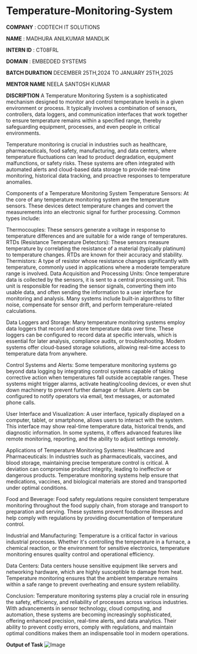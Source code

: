# Temperature-Monitoring-System

**COMPANY** : CODTECH IT SOLUTIONS

**NAME** : MADHURA ANILKUMAR MANDLIK

**INTERN ID** : CT08FRL

**DOMAIN** : EMBEDDED SYSTEMS 

**BATCH DURATION** DECEMBER 25TH,2024 TO JANUARY 25TH,2025

**MENTOR NAME** NEELA SANTOSH KUMAR

**DISCRIPTION** 
A Temperature Monitoring System is a sophisticated mechanism designed to monitor and control temperature levels in a given environment or process. It typically involves a combination of sensors, controllers, data loggers, and communication interfaces that work together to ensure temperature remains within a specified range, thereby safeguarding equipment, processes, and even people in critical environments.

Temperature monitoring is crucial in industries such as healthcare, pharmaceuticals, food safety, manufacturing, and data centers, where temperature fluctuations can lead to product degradation, equipment malfunctions, or safety risks. These systems are often integrated with automated alerts and cloud-based data storage to provide real-time monitoring, historical data tracking, and proactive responses to temperature anomalies.

Components of a Temperature Monitoring System
Temperature Sensors: At the core of any temperature monitoring system are the temperature sensors. These devices detect temperature changes and convert the measurements into an electronic signal for further processing. Common types include:

Thermocouples: These sensors generate a voltage in response to temperature differences and are suitable for a wide range of temperatures.
RTDs (Resistance Temperature Detectors): These sensors measure temperature by correlating the resistance of a material (typically platinum) to temperature changes. RTDs are known for their accuracy and stability.
Thermistors: A type of resistor whose resistance changes significantly with temperature, commonly used in applications where a moderate temperature range is involved.
Data Acquisition and Processing Units: Once temperature data is collected by the sensors, it is sent to a central processing unit. This unit is responsible for reading the sensor signals, converting them into usable data, and often sending the information to a user interface for monitoring and analysis. Many systems include built-in algorithms to filter noise, compensate for sensor drift, and perform temperature-related calculations.

Data Loggers and Storage: Many temperature monitoring systems employ data loggers that record and store temperature data over time. These loggers can be configured to record data at specific intervals, which is essential for later analysis, compliance audits, or troubleshooting. Modern systems offer cloud-based storage solutions, allowing real-time access to temperature data from anywhere.

Control Systems and Alerts: Some temperature monitoring systems go beyond data logging by integrating control systems capable of taking corrective action when temperatures fall outside acceptable ranges. These systems might trigger alarms, activate heating/cooling devices, or even shut down machinery to prevent further damage or failure. Alerts can be configured to notify operators via email, text messages, or automated phone calls.

User Interface and Visualization: A user interface, typically displayed on a computer, tablet, or smartphone, allows users to interact with the system. This interface may show real-time temperature data, historical trends, and diagnostic information. In some systems, it offers advanced features like remote monitoring, reporting, and the ability to adjust settings remotely.

Applications of Temperature Monitoring Systems:
Healthcare and Pharmaceuticals: In industries such as pharmaceuticals, vaccines, and blood storage, maintaining precise temperature control is critical. A deviation can compromise product integrity, leading to ineffective or dangerous products. Temperature monitoring systems help ensure that medications, vaccines, and biological materials are stored and transported under optimal conditions.

Food and Beverage: Food safety regulations require consistent temperature monitoring throughout the food supply chain, from storage and transport to preparation and serving. These systems prevent foodborne illnesses and help comply with regulations by providing documentation of temperature control.

Industrial and Manufacturing: Temperature is a critical factor in various industrial processes. Whether it's controlling the temperature in a furnace, a chemical reaction, or the environment for sensitive electronics, temperature monitoring ensures quality control and operational efficiency.

Data Centers: Data centers house sensitive equipment like servers and networking hardware, which are highly susceptible to damage from heat. Temperature monitoring ensures that the ambient temperature remains within a safe range to prevent overheating and ensure system reliability.

Conclusion:
Temperature monitoring systems play a crucial role in ensuring the safety, efficiency, and reliability of processes across various industries. With advancements in sensor technology, cloud computing, and automation, these systems are becoming increasingly sophisticated, offering enhanced precision, real-time alerts, and data analytics. Their ability to prevent costly errors, comply with regulations, and maintain optimal conditions makes them an indispensable tool in modern operations.

**Output of Task**
![Image](https://github.com/user-attachments/assets/cb4a8e07-9f58-4663-83f2-aa0137e816c4)


